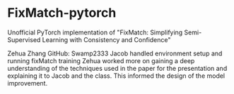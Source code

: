 # FixMatch-pytorch
Unofficial PyTorch implementation of "FixMatch: Simplifying Semi-Supervised Learning with Consistency and Confidence"

Zehua Zhang GitHub: Swamp2333
Jacob handled environment setup and running fixMatch training
Zehua worked more on gaining a deep understanding of the techniques used in the paper for the presentation and explaining it to Jacob and the class. This informed the design of the model improvement.
